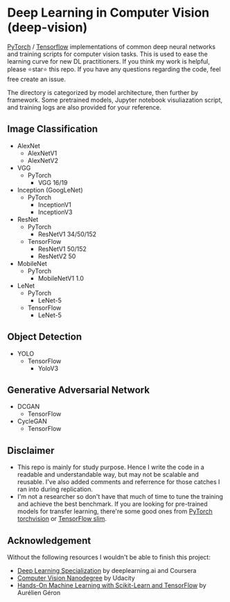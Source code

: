 # Deep Learning in Computer Vision (deep-vision)

[PyTorch](https://github.com/pytorch/pytorch) / [Tensorflow](https://github.com/tensorflow/tensorflow) implementations of common deep neural networks and training scripts for computer vision tasks. This is used to ease the learning curve for new DL practitioners. If you think my work is helpful, please ⭐star⭐ this repo. If you have any questions regarding the code, feel free create an issue.

The directory is categorized by model architecture, then further by framework. Some pretrained models, Jupyter notebook visuliazation script, and training logs are also provided for your reference.

## Image Classification

- AlexNet
    - AlexNetV1
    - AlexNetV2
- VGG
    - PyTorch
        - VGG 16/19
- Inception (GoogLeNet)
    - PyTorch
        - InceptionV1
        - InceptionV3
- ResNet
    - PyTorch
        - ResNetV1 34/50/152
    - TensorFlow
        - ResNetV1 50/152
        - ResNetV2 50
- MobileNet
    - PyTorch
        - MobileNetV1 1.0
- LeNet
    - PyTorch
        - LeNet-5
    - TensorFlow
        - LeNet-5

## Object Detection

- YOLO
    - TensorFlow
        - YoloV3

## Generative Adversarial Network

- DCGAN
    - TensorFlow
- CycleGAN 
    - TensorFlow

## Disclaimer

- This repo is mainly for study purpose. Hence I write the code in a readable and understandable way, but may not be scalable and reusable. I've also added comments and referrence for those catches I ran into during replication.
- I'm not a researcher so don't have that much of time to tune the training and achieve the best benchmark. If you are looking for pre-trained models for transfer learning, there're some good ones from [PyTorch torchvision](https://pytorch.org/docs/stable/torchvision/models.html) or [TensorFlow slim](https://github.com/tensorflow/models/tree/master/research/slim).

## Acknowledgement

Without the following resources I wouldn't be able to finish this project:

- [Deep Learning Specialization](https://www.deeplearning.ai/deep-learning-specialization/) by deeplearning.ai and Coursera
- [Computer Vision Nanodegree](https://www.udacity.com/course/computer-vision-nanodegree--nd891) by Udacity
- [Hands-On Machine Learning with Scikit-Learn and TensorFlow](https://www.amazon.com/Hands-Machine-Learning-Scikit-Learn-TensorFlow/dp/1491962291?keywords=hands+on+machine+learning&qid=1547709501&s=Books&sr=1-3&ref=sr_1_3) by Aurélien Géron